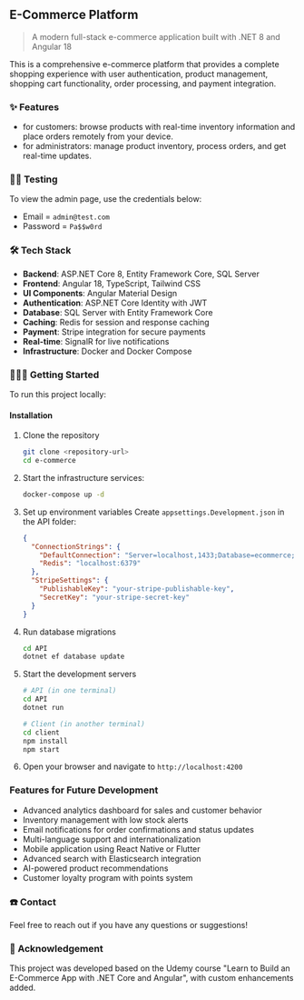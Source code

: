 ## E-Commerce Platform

> A modern full-stack e-commerce application built with .NET 8 and Angular 18

This is a comprehensive e-commerce platform that provides a complete shopping experience with user authentication, product management, shopping cart functionality, order processing, and payment integration.

### ✨ Features
- for customers: browse products with real-time inventory information and place orders remotely from your device.
- for administrators: manage product inventory, process orders, and get real-time updates.

### 🙌🏻 Testing
To view the admin page, use the credentials below: <br>
- Email = `admin@test.com`
- Password = `Pa$$w0rd`

### 🛠️ Tech Stack

- **Backend**: ASP.NET Core 8, Entity Framework Core, SQL Server
- **Frontend**: Angular 18, TypeScript, Tailwind CSS
- **UI Components**: Angular Material Design
- **Authentication**: ASP.NET Core Identity with JWT
- **Database**: SQL Server with Entity Framework Core
- **Caching**: Redis for session and response caching
- **Payment**: Stripe integration for secure payments
- **Real-time**: SignalR for live notifications
- **Infrastructure**: Docker and Docker Compose

### 👩🏻‍💻 Getting Started
To run this project locally:

#### Installation

1. Clone the repository
    ```bash
    git clone <repository-url>
    cd e-commerce
    ```

2. Start the infrastructure services:
   ```bash
   docker-compose up -d
   ```

3. Set up environment variables
    Create `appsettings.Development.json` in the API folder:
    ```json
    {
      "ConnectionStrings": {
        "DefaultConnection": "Server=localhost,1433;Database=ecommerce;User Id=sa;Password=Password@1;TrustServerCertificate=true",
        "Redis": "localhost:6379"
      },
      "StripeSettings": {
        "PublishableKey": "your-stripe-publishable-key",
        "SecretKey": "your-stripe-secret-key"
      }
    }
    ```

4. Run database migrations
    ```bash
    cd API
    dotnet ef database update
    ```

5. Start the development servers
    ```bash
    # API (in one terminal)
    cd API
    dotnet run
    
    # Client (in another terminal)
    cd client
    npm install
    npm start
    ```

6. Open your browser and navigate to `http://localhost:4200`

### Features for Future Development

- Advanced analytics dashboard for sales and customer behavior
- Inventory management with low stock alerts
- Email notifications for order confirmations and status updates
- Multi-language support and internationalization
- Mobile application using React Native or Flutter
- Advanced search with Elasticsearch integration
- AI-powered product recommendations
- Customer loyalty program with points system

### ☎️ Contact
Feel free to reach out if you have any questions or suggestions!

### 🔅 Acknowledgement
This project was developed based on the Udemy course "Learn to Build an E-Commerce App with .NET Core and Angular", with custom enhancements added.